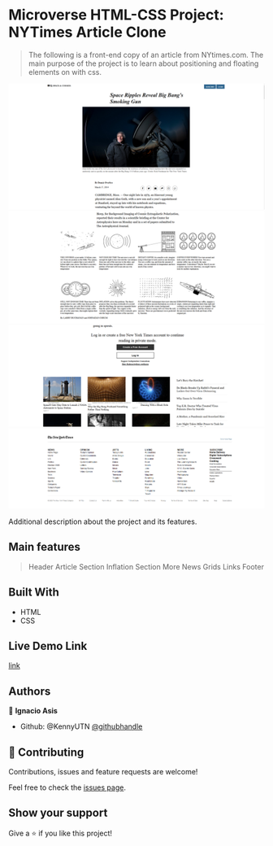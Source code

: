 
  # Microverse HTML-CSS Project: NYTimes Article Clone

> The following is a front-end copy of an article from NYtimes.com. The main purpose of the project is to learn about positioning and floating elements on with css.

![](img/preview1.png)
![](img/preview2.png)
![](img/preview3.png)
![](img/preview4.png)

Additional description about the project and its features.
## Main features
>Header
>Article Section
>Inflation Section
>More News Grids
>Links Footer

## Built With

- HTML
- CSS

##  Live Demo Link
[link]() 



## Authors

👤 **Ignacio Asis**

- Github:  @KennyUTN  [@githubhandle](https://github.com/KennyUTN)


## 🤝 Contributing

Contributions, issues and feature requests are welcome!

Feel free to check the [issues page](issues/).

## Show your support

Give a ⭐️ if you like this project!
